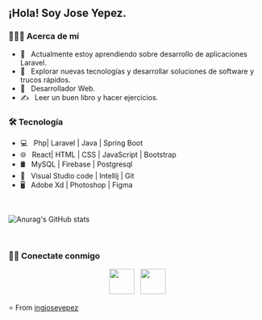 <h2> ¡Hola! Soy Jose Yepez.</h2>

<h3> 👨🏻‍💻 Acerca de mí</h3>

- 🔭 &nbsp; Actualmente estoy aprendiendo sobre desarrollo de aplicaciones Laravel.
- 🤔 &nbsp; Explorar nuevas tecnologías y desarrollar soluciones de software y trucos rápidos.
- 💼 &nbsp; Desarrollador Web.
- ✍️ &nbsp; Leer un buen libro y hacer ejercicios.
  

<h3>🛠 Tecnología</h3>

- 💻 &nbsp; Php| Laravel | Java | Spring Boot  
- 🌐 &nbsp; React| HTML | CSS | JavaScript | Bootstrap 
- 🛢 &nbsp; MySQL | Firebase | Postgresql
- 🔧 &nbsp; Visual Studio code | Intellij | Git
- 🖥 &nbsp; Adobe Xd | Photoshop | Figma

<br>

![Anurag's GitHub stats](https://github-readme-stats.vercel.app/api?username=ingjoseyepez&show_icons=true&theme=cobalt)

</br>

<h3> 🤝🏻 Conectate conmigo </h3>

<p align="center"> 
&nbsp; <a href="https://www.linkedin.com/in/jose-yepez-8094a4228/" target="_blank" rel="noopener noreferrer"><img src="https://img.icons8.com/plasticine/100/000000/linkedin.png" width="50" /></a>
&nbsp; <a href="mailto:ing.joseyepez@gmail.com" target="_blank" rel="noopener noreferrer"><img src="https://img.icons8.com/plasticine/100/000000/gmail.png"  width="50" /></a>
</p>

⭐️ From [ingjoseyepez](https://github.com/ingjoseyepez)
